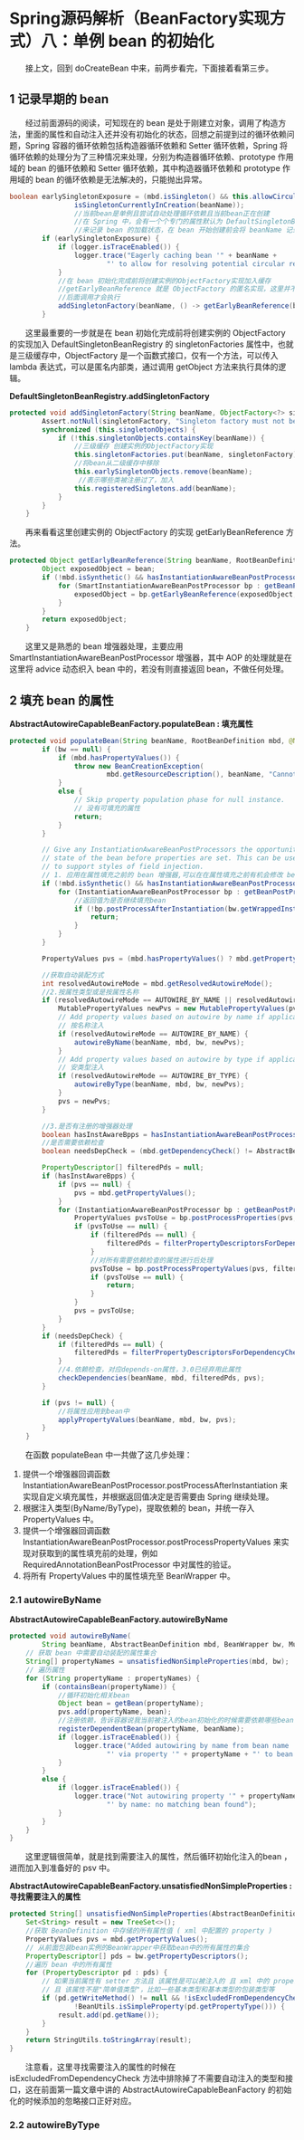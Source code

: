 # Spring源码解析（BeanFactory实现方式）八：单例 bean 的初始化

&emsp;&emsp;接上文，回到 doCreateBean 中来，前两步看完，下面接着看第三步。

## 1 记录早期的 bean

&emsp;&emsp;经过前面源码的阅读，可知现在的 bean 是处于刚建立对象，调用了构造方法，里面的属性和自动注入还并没有初始化的状态，回想之前提到过的循环依赖问题，Spring 容器的循环依赖包括构造器循环依赖和 Setter 循环依赖，Spring 将循环依赖的处理分为了三种情况来处理，分别为构造器循环依赖、prototype 作用域的 bean 的循环依赖和 Setter 循环依赖，其中构造器循环依赖和 prototype 作用域的 bean 的循环依赖是无法解决的，只能抛出异常。

```java
boolean earlySingletonExposure = (mbd.isSingleton() && this.allowCircularReferences &&
				isSingletonCurrentlyInCreation(beanName));
				//当前bean是单例且尝试自动处理循环依赖且当前bean正在创建
				//在 Spring 中，会有一个个专门的属性默认为 DefaultSingletonBeanRegistry 的 singletonsCurrentlyInCreation 
				//来记录 bean 的加载状态，在 bean 开始创建前会将 beanName 记录在属性中，在 bean 创建结束后会将 beanName 从属性中移除。
		if (earlySingletonExposure) {
			if (logger.isTraceEnabled()) {
				logger.trace("Eagerly caching bean '" + beanName +
						"' to allow for resolving potential circular references");
			}
			//在 bean 初始化完成前将创建实例的ObjectFactory实现加入缓存
			//getEarlyBeanReference 就是 ObjectFactory 的匿名实现，这里并不会执行
			//后面调用才会执行
			addSingletonFactory(beanName, () -> getEarlyBeanReference(beanName, mbd, bean));
		}
```

&emsp;&emsp;这里最重要的一步就是在 bean 初始化完成前将创建实例的 ObjectFactory 的实现加入 DefaultSingletonBeanRegistry 的 singletonFactories 属性中，也就是三级缓存中，ObjectFactory 是一个函数式接口，仅有一个方法，可以传入 lambda 表达式，可以是匿名内部类，通过调用 getObject 方法来执行具体的逻辑。

**DefaultSingletonBeanRegistry.addSingletonFactory**

```java
protected void addSingletonFactory(String beanName, ObjectFactory<?> singletonFactory) {
		Assert.notNull(singletonFactory, "Singleton factory must not be null");
		synchronized (this.singletonObjects) {
			if (!this.singletonObjects.containsKey(beanName)) {
				//三级缓存 创建实例的ObjectFactory实现
				this.singletonFactories.put(beanName, singletonFactory);
				//将bean从二级缓存中移除
				this.earlySingletonObjects.remove(beanName);
                 //表示哪些类被注册过了，加入
				this.registeredSingletons.add(beanName);
			}
		}
	}
```

&emsp;&emsp;再来看看这里创建实例的 ObjectFactory 的实现 getEarlyBeanReference 方法。

```java
protected Object getEarlyBeanReference(String beanName, RootBeanDefinition mbd, Object bean) {
		Object exposedObject = bean;
		if (!mbd.isSynthetic() && hasInstantiationAwareBeanPostProcessors()) {
			for (SmartInstantiationAwareBeanPostProcessor bp : getBeanPostProcessorCache().smartInstantiationAware) {
				exposedObject = bp.getEarlyBeanReference(exposedObject, beanName);
			}
		}
		return exposedObject;
	}
```

&emsp;&emsp;这里又是熟悉的 bean 增强器处理，主要应用 SmartInstantiationAwareBeanPostProcessor 增强器，其中 AOP 的处理就是在这里将 advice 动态织入 bean 中的，若没有则直接返回 bean，不做任何处理。

## 2 填充 bean 的属性

**AbstractAutowireCapableBeanFactory.populateBean : 填充属性**

```java
protected void populateBean(String beanName, RootBeanDefinition mbd, @Nullable BeanWrapper bw) {
		if (bw == null) {
			if (mbd.hasPropertyValues()) {
				throw new BeanCreationException(
						mbd.getResourceDescription(), beanName, "Cannot apply property values to null instance");
			}
			else {
				// Skip property population phase for null instance.
				// 没有可填充的属性
				return;
			}
		}

		// Give any InstantiationAwareBeanPostProcessors the opportunity to modify the
		// state of the bean before properties are set. This can be used, for example,
		// to support styles of field injection.
		// 1. 应用在属性填充之前的 bean 增强器,可以在在属性填充之前有机会修改 bean 的状态
		if (!mbd.isSynthetic() && hasInstantiationAwareBeanPostProcessors()) {
			for (InstantiationAwareBeanPostProcessor bp : getBeanPostProcessorCache().instantiationAware) {
				//返回值为是否继续填充bean
				if (!bp.postProcessAfterInstantiation(bw.getWrappedInstance(), beanName)) {
					return;
				}
			}
		}

		PropertyValues pvs = (mbd.hasPropertyValues() ? mbd.getPropertyValues() : null);

		//获取自动装配方式
		int resolvedAutowireMode = mbd.getResolvedAutowireMode();
		//2.按属性类型或是按属性名称
		if (resolvedAutowireMode == AUTOWIRE_BY_NAME || resolvedAutowireMode == AUTOWIRE_BY_TYPE) {
			MutablePropertyValues newPvs = new MutablePropertyValues(pvs);
			// Add property values based on autowire by name if applicable.
			// 按名称注入
			if (resolvedAutowireMode == AUTOWIRE_BY_NAME) {
				autowireByName(beanName, mbd, bw, newPvs);
			}
			// Add property values based on autowire by type if applicable.
			// 安类型注入
			if (resolvedAutowireMode == AUTOWIRE_BY_TYPE) {
				autowireByType(beanName, mbd, bw, newPvs);
			}
			pvs = newPvs;
		}

		//3.是否有注册的增强器处理
		boolean hasInstAwareBpps = hasInstantiationAwareBeanPostProcessors();
		//是否需要依赖检查
		boolean needsDepCheck = (mbd.getDependencyCheck() != AbstractBeanDefinition.DEPENDENCY_CHECK_NONE);

		PropertyDescriptor[] filteredPds = null;
		if (hasInstAwareBpps) {
			if (pvs == null) {
				pvs = mbd.getPropertyValues();
			}
			for (InstantiationAwareBeanPostProcessor bp : getBeanPostProcessorCache().instantiationAware) {
				PropertyValues pvsToUse = bp.postProcessProperties(pvs, bw.getWrappedInstance(), beanName);
				if (pvsToUse == null) {
					if (filteredPds == null) {
						filteredPds = filterPropertyDescriptorsForDependencyCheck(bw, mbd.allowCaching);
					}
					//对所有需要依赖检查的属性进行后处理
					pvsToUse = bp.postProcessPropertyValues(pvs, filteredPds, bw.getWrappedInstance(), beanName);
					if (pvsToUse == null) {
						return;
					}
				}
				pvs = pvsToUse;
			}
		}
		if (needsDepCheck) {
			if (filteredPds == null) {
				filteredPds = filterPropertyDescriptorsForDependencyCheck(bw, mbd.allowCaching);
			}
			//4.依赖检查，对应depends-on属性，3.0已经弃用此属性
			checkDependencies(beanName, mbd, filteredPds, pvs);
		}

		if (pvs != null) {
			//将属性应用到bean中
			applyPropertyValues(beanName, mbd, bw, pvs);
		}
	}
```

&emsp;&emsp;在函数 populateBean 中一共做了这几步处理：

1. 提供一个增强器回调函数 InstantiationAwareBeanPostProcessor.postProcessAfterInstantiation 来实现自定义填充属性，并根据返回值决定是否需要由 Spring 继续处理。
2. 根据注入类型(ByName/ByType)，提取依赖的 bean，并统一存入 PropertyValues 中。
3. 提供一个增强器回调函数 InstantiationAwareBeanPostProcessor.postProcessPropertyValues 来实现对获取到的属性填充前的处理，例如 RequiredAnnotationBeanPostProcessor 中对属性的验证。
4. 将所有 PropertyValues 中的属性填充至 BeanWrapper 中。

### 2.1 autowireByName

**AbstractAutowireCapableBeanFactory.autowireByName**

```java
protected void autowireByName(
		String beanName, AbstractBeanDefinition mbd, BeanWrapper bw, MutablePropertyValues pvs) {
	// 获取 bean 中需要自动装配的属性集合
	String[] propertyNames = unsatisfiedNonSimpleProperties(mbd, bw);
	// 遍历属性
	for (String propertyName : propertyNames) {
		if (containsBean(propertyName)) {
			//循环初始化相关bean
			Object bean = getBean(propertyName);
			pvs.add(propertyName, bean);
			//注册依赖，告诉容器说我当前被注入的bean初始化的时候需要依赖哪些bean
			registerDependentBean(propertyName, beanName);
			if (logger.isTraceEnabled()) {
				logger.trace("Added autowiring by name from bean name '" + beanName +
						"' via property '" + propertyName + "' to bean named '" + propertyName + "'");
			}
		}
		else {
			if (logger.isTraceEnabled()) {
				logger.trace("Not autowiring property '" + propertyName + "' of bean '" + beanName +
						"' by name: no matching bean found");
			}
		}
	}
}
```

&emsp;&emsp;这里逻辑很简单，就是找到需要注入的属性，然后循环初始化注入的bean ，进而加入到准备好的 psv 中。

**AbstractAutowireCapableBeanFactory.unsatisfiedNonSimpleProperties : 寻找需要注入的属性**

```java
protected String[] unsatisfiedNonSimpleProperties(AbstractBeanDefinition mbd, BeanWrapper bw) {
	Set<String> result = new TreeSet<>();
	//获取 BeanDefinition 中存储的所有属性值 ( xml 中配置的 property )
	PropertyValues pvs = mbd.getPropertyValues();
	// 从前面包装bean实例的BeanWrapper中获取bean中的所有属性的集合
	PropertyDescriptor[] pds = bw.getPropertyDescriptors();
	//遍历 bean 中的所有属性
	for (PropertyDescriptor pd : pds) {
		// 如果当前属性有 setter 方法且 该属性是可以被注入的 且 xml 中的 property 属性中没有配置该属性
		// 且 该属性不是"简单值类型"，比如一些基本类型和基本类型的包装类型等
		if (pd.getWriteMethod() != null && !isExcludedFromDependencyCheck(pd) && !pvs.contains(pd.getName()) &&
				!BeanUtils.isSimpleProperty(pd.getPropertyType())) {
			result.add(pd.getName());
		}
	}
	return StringUtils.toStringArray(result);
}
```

&emsp;&emsp;注意看，这里寻找需要注入的属性的时候在 isExcludedFromDependencyCheck 方法中排除掉了不需要自动注入的类型和接口，这在前面第一篇文章中讲的 AbstractAutowireCapableBeanFactory 的初始化的时候添加的忽略接口正好对应。


### 2.2 autowireByType

[](https://www.jianshu.com/p/2670dda90828)